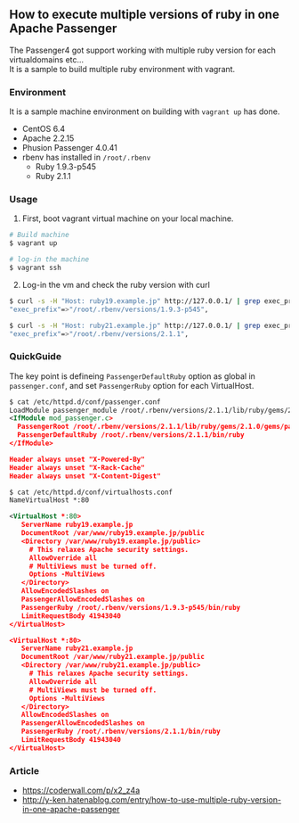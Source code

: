 ## How to execute multiple versions of ruby in one Apache Passenger 

The Passenger4 got support working with multiple ruby version for each virtualdomains etc...<br />
It is a sample to build multiple ruby environment with vagrant.

### Environment

It is a sample machine environment on building with `vagrant up` has done.

* CentOS 6.4
* Apache 2.2.15
* Phusion Passenger 4.0.41
* rbenv has installed in `/root/.rbenv`
  * Ruby 1.9.3-p545
  * Ruby 2.1.1

### Usage

1. First, boot vagrant virtual machine on your local machine.

  ```sh
  # Build machine
  $ vagrant up

  # log-in the machine
  $ vagrant ssh
  ```

2. Log-in the vm and check the ruby version with curl

  ```sh
  $ curl -s -H "Host: ruby19.example.jp" http://127.0.0.1/ | grep exec_prefix
  "exec_prefix"=>"/root/.rbenv/versions/1.9.3-p545",

  $ curl -s -H "Host: ruby21.example.jp" http://127.0.0.1/ | grep exec_prefix
  "exec_prefix"=>"/root/.rbenv/versions/2.1.1",
  ```

### QuickGuide

The key point is defineing `PassengerDefaultRuby` option as global in `passenger.conf`, and set `PassengerRuby` option for each VirtualHost.

```xml
$ cat /etc/httpd.d/conf/passenger.conf
LoadModule passenger_module /root/.rbenv/versions/2.1.1/lib/ruby/gems/2.1.0/gems/passenger-4.0.41/buildout/apache2/mod_passenger.so<IfModule mod_passenger.c>  PassengerRoot /root/.rbenv/versions/2.1.1/lib/ruby/gems/2.1.0/gems/passenger-4.0.41  PassengerDefaultRuby /root/.rbenv/versions/2.1.1/bin/ruby</IfModule>Header always unset "X-Powered-By"Header always unset "X-Rack-Cache"Header always unset "X-Content-Digest"```
```xml
$ cat /etc/httpd.d/conf/virtualhosts.confNameVirtualHost *:80<VirtualHost *:80>   ServerName ruby19.example.jp   DocumentRoot /var/www/ruby19.example.jp/public   <Directory /var/www/ruby19.example.jp/public>     # This relaxes Apache security settings.     AllowOverride all     # MultiViews must be turned off.     Options -MultiViews   </Directory>   AllowEncodedSlashes on   PassengerAllowEncodedSlashes on   PassengerRuby /root/.rbenv/versions/1.9.3-p545/bin/ruby   LimitRequestBody 41943040</VirtualHost><VirtualHost *:80>   ServerName ruby21.example.jp   DocumentRoot /var/www/ruby21.example.jp/public   <Directory /var/www/ruby21.example.jp/public>     # This relaxes Apache security settings.     AllowOverride all     # MultiViews must be turned off.     Options -MultiViews   </Directory>   AllowEncodedSlashes on   PassengerAllowEncodedSlashes on   PassengerRuby /root/.rbenv/versions/2.1.1/bin/ruby   LimitRequestBody 41943040</VirtualHost>```

### Article

* https://coderwall.com/p/x2_z4a
* http://y-ken.hatenablog.com/entry/how-to-use-multiple-ruby-version-in-one-apache-passenger
